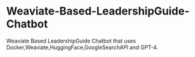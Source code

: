 # Weaviate-Based-LeadershipGuide-Chatbot
Weaviate Based LeadershipGuide Chatbot that uses Docker,Weaviate,HuggingFace,GoogleSearchAPI and GPT-4.
